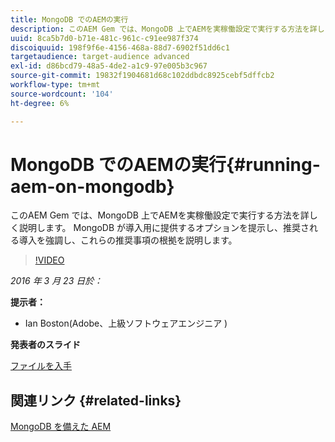 ```yaml
---
title: MongoDB でのAEMの実行
description: このAEM Gem では、MongoDB 上でAEMを実稼働設定で実行する方法を詳しく説明します。 MongoDB が導入用に提供するオプションを提示し、推奨される導入を強調し、これらの推奨事項の根拠を説明します。
uuid: 8ca5b7d0-b71e-481c-961c-c91ee987f374
discoiquuid: 198f9f6e-4156-468a-88d7-6902f51dd6c1
targetaudience: target-audience advanced
exl-id: d86bcd79-48a5-4de2-a1c9-97e005b3c967
source-git-commit: 19832f1904681d68c102ddbdc8925cebf5dffcb2
workflow-type: tm+mt
source-wordcount: '104'
ht-degree: 6%

---
```


# MongoDB でのAEMの実行{#running-aem-on-mongodb}

このAEM Gem では、MongoDB 上でAEMを実稼働設定で実行する方法を詳しく説明します。 MongoDB が導入用に提供するオプションを提示し、推奨される導入を強調し、これらの推奨事項の根拠を説明します。

>[!VIDEO](https://video.tv.adobe.com/v/19304/?quality=9)

*2016 年 3 月 23 日於：*

**提示者：**

* Ian Boston(Adobe、上級ソフトウェアエンジニア )

**発表者のスライド**

[ファイルを入手](assets/aem-gems-032316-onmongodb.pdf)

## 関連リンク {#related-links}

[MongoDB を備えた AEM](https://docs.adobe.com/content/docs/en/aem/6-1/deploy/platform/aem-with-mongodb.html)

<!--
[Get back to the Overview](https://helpx.adobe.com/experience-manager/kt/eseminars/gems/aem-index.html)
-->
